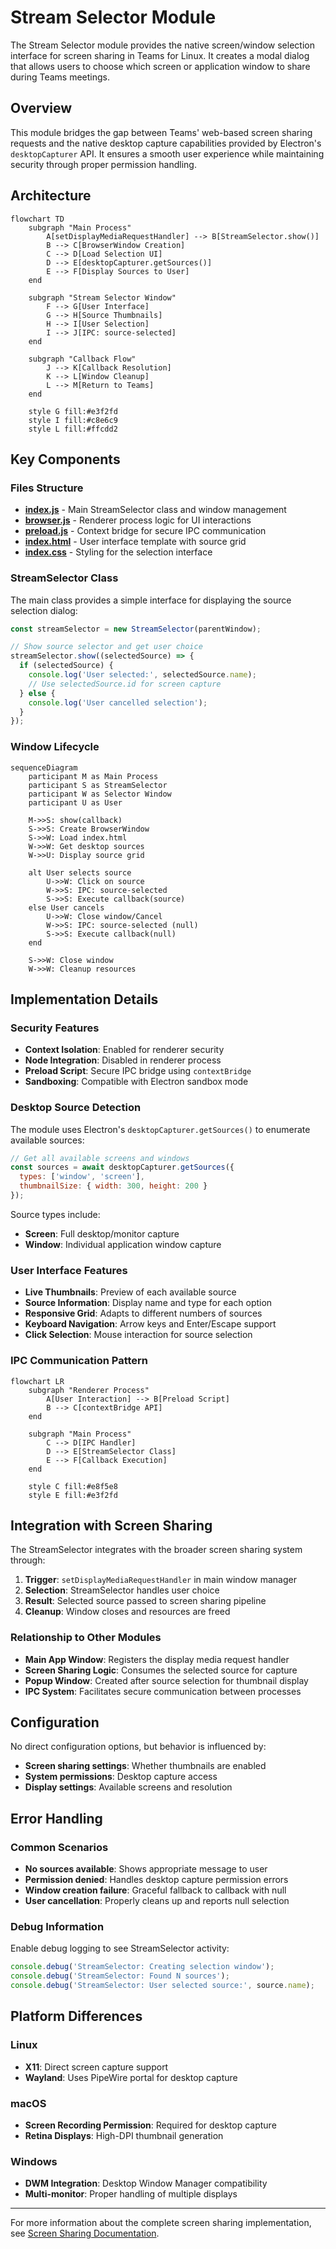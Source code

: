 # Stream Selector Module

The Stream Selector module provides the native screen/window selection interface for screen sharing in Teams for Linux. It creates a modal dialog that allows users to choose which screen or application window to share during Teams meetings.

## Overview

This module bridges the gap between Teams' web-based screen sharing requests and the native desktop capture capabilities provided by Electron's `desktopCapturer` API. It ensures a smooth user experience while maintaining security through proper permission handling.

## Architecture

```mermaid
flowchart TD
    subgraph "Main Process"
        A[setDisplayMediaRequestHandler] --> B[StreamSelector.show()]
        B --> C[BrowserWindow Creation]
        C --> D[Load Selection UI]
        D --> E[desktopCapturer.getSources()]
        E --> F[Display Sources to User]
    end
    
    subgraph "Stream Selector Window"
        F --> G[User Interface]
        G --> H[Source Thumbnails]
        H --> I[User Selection]
        I --> J[IPC: source-selected]
    end
    
    subgraph "Callback Flow"
        J --> K[Callback Resolution]
        K --> L[Window Cleanup]
        L --> M[Return to Teams]
    end
    
    style G fill:#e3f2fd
    style I fill:#c8e6c9
    style L fill:#ffcdd2
```

## Key Components

### Files Structure

- **[index.js](index.js)** - Main StreamSelector class and window management
- **[browser.js](browser.js)** - Renderer process logic for UI interactions  
- **[preload.js](preload.js)** - Context bridge for secure IPC communication
- **[index.html](index.html)** - User interface template with source grid
- **[index.css](index.css)** - Styling for the selection interface

### StreamSelector Class

The main class provides a simple interface for displaying the source selection dialog:

```javascript
const streamSelector = new StreamSelector(parentWindow);

// Show source selector and get user choice
streamSelector.show((selectedSource) => {
  if (selectedSource) {
    console.log('User selected:', selectedSource.name);
    // Use selectedSource.id for screen capture
  } else {
    console.log('User cancelled selection');
  }
});
```

### Window Lifecycle

```mermaid
sequenceDiagram
    participant M as Main Process
    participant S as StreamSelector
    participant W as Selector Window
    participant U as User
    
    M->>S: show(callback)
    S->>S: Create BrowserWindow
    S->>W: Load index.html
    W->>W: Get desktop sources
    W->>U: Display source grid
    
    alt User selects source
        U->>W: Click on source
        W->>S: IPC: source-selected
        S->>S: Execute callback(source)
    else User cancels
        U->>W: Close window/Cancel
        W->>S: IPC: source-selected (null)
        S->>S: Execute callback(null)
    end
    
    S->>W: Close window
    W->>W: Cleanup resources
```

## Implementation Details

### Security Features

- **Context Isolation**: Enabled for renderer security
- **Node Integration**: Disabled in renderer process  
- **Preload Script**: Secure IPC bridge using `contextBridge`
- **Sandboxing**: Compatible with Electron sandbox mode

### Desktop Source Detection

The module uses Electron's `desktopCapturer.getSources()` to enumerate available sources:

```javascript
// Get all available screens and windows
const sources = await desktopCapturer.getSources({
  types: ['window', 'screen'],
  thumbnailSize: { width: 300, height: 200 }
});
```

Source types include:
- **Screen**: Full desktop/monitor capture
- **Window**: Individual application window capture

### User Interface Features

- **Live Thumbnails**: Preview of each available source
- **Source Information**: Display name and type for each option
- **Responsive Grid**: Adapts to different numbers of sources
- **Keyboard Navigation**: Arrow keys and Enter/Escape support
- **Click Selection**: Mouse interaction for source selection

### IPC Communication Pattern

```mermaid
flowchart LR
    subgraph "Renderer Process"
        A[User Interaction] --> B[Preload Script]
        B --> C[contextBridge API]
    end
    
    subgraph "Main Process"
        C --> D[IPC Handler]
        D --> E[StreamSelector Class]
        E --> F[Callback Execution]
    end
    
    style C fill:#e8f5e8
    style E fill:#e3f2fd
```

## Integration with Screen Sharing

The StreamSelector integrates with the broader screen sharing system through:

1. **Trigger**: `setDisplayMediaRequestHandler` in main window manager
2. **Selection**: StreamSelector handles user choice
3. **Result**: Selected source passed to screen sharing pipeline
4. **Cleanup**: Window closes and resources are freed

### Relationship to Other Modules

- **Main App Window**: Registers the display media request handler
- **Screen Sharing Logic**: Consumes the selected source for capture
- **Popup Window**: Created after source selection for thumbnail display
- **IPC System**: Facilitates secure communication between processes

## Configuration

No direct configuration options, but behavior is influenced by:

- **Screen sharing settings**: Whether thumbnails are enabled
- **System permissions**: Desktop capture access
- **Display settings**: Available screens and resolution

## Error Handling

### Common Scenarios

- **No sources available**: Shows appropriate message to user
- **Permission denied**: Handles desktop capture permission errors  
- **Window creation failure**: Graceful fallback to callback with null
- **User cancellation**: Properly cleans up and reports null selection

### Debug Information

Enable debug logging to see StreamSelector activity:
```javascript
console.debug('StreamSelector: Creating selection window');
console.debug('StreamSelector: Found N sources');  
console.debug('StreamSelector: User selected source:', source.name);
```

## Platform Differences

### Linux
- **X11**: Direct screen capture support
- **Wayland**: Uses PipeWire portal for desktop capture

### macOS  
- **Screen Recording Permission**: Required for desktop capture
- **Retina Displays**: High-DPI thumbnail generation

### Windows
- **DWM Integration**: Desktop Window Manager compatibility
- **Multi-monitor**: Proper handling of multiple displays

---

For more information about the complete screen sharing implementation, see [Screen Sharing Documentation](../../docs/screen-sharing.md).